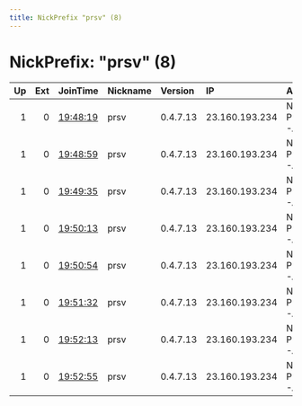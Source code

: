 ```yaml
---
title: NickPrefix "prsv" (8)
---
```


# NickPrefix: "prsv" (8)

|   Up |   Ext | JoinTime                                                                                              | Nickname   | Version   | IP             | AS                | CC   |   ORp |   Dirp | OS    | Contact                            |   eFamMembers |
|-----:|------:|:------------------------------------------------------------------------------------------------------|:-----------|:----------|:---------------|:------------------|:-----|------:|-------:|:------|:-----------------------------------|--------------:|
|    1 |     0 | [19:48:19](https://nusenu.github.io/OrNetStats/w/relay/03603085667DF57CB419C4E1D5166AE78507B862.html) | prsv       | 0.4.7.13  | 23.160.193.234 | NETINF-PRIMARY-AS | us   |  9000 |      0 | Linux | email:admin prsv.ch url:https://pr |           156 |
|    1 |     0 | [19:48:59](https://nusenu.github.io/OrNetStats/w/relay/4D50CC9499CD1923CC8BCC299A92CA44487ACC9F.html) | prsv       | 0.4.7.13  | 23.160.193.234 | NETINF-PRIMARY-AS | us   |  9100 |      0 | Linux | email:admin prsv.ch url:https://pr |           156 |
|    1 |     0 | [19:49:35](https://nusenu.github.io/OrNetStats/w/relay/9AB09B159A5F8764AF50C8598AAF594CFEFD56B4.html) | prsv       | 0.4.7.13  | 23.160.193.234 | NETINF-PRIMARY-AS | us   |  9200 |      0 | Linux | email:admin prsv.ch url:https://pr |           156 |
|    1 |     0 | [19:50:13](https://nusenu.github.io/OrNetStats/w/relay/19B14308CEF5404768BB7A9A272498DD846E1C11.html) | prsv       | 0.4.7.13  | 23.160.193.234 | NETINF-PRIMARY-AS | us   |  9300 |      0 | Linux | email:admin prsv.ch url:https://pr |           156 |
|    1 |     0 | [19:50:54](https://nusenu.github.io/OrNetStats/w/relay/0E077C6BADC10F2D36171A9D6504FDAD4D7A405E.html) | prsv       | 0.4.7.13  | 23.160.193.234 | NETINF-PRIMARY-AS | us   |  9400 |      0 | Linux | email:admin prsv.ch url:https://pr |           156 |
|    1 |     0 | [19:51:32](https://nusenu.github.io/OrNetStats/w/relay/18C9AF3338826E099F932C916476EFA8F4DA08D8.html) | prsv       | 0.4.7.13  | 23.160.193.234 | NETINF-PRIMARY-AS | us   |  9500 |      0 | Linux | email:admin prsv.ch url:https://pr |           156 |
|    1 |     0 | [19:52:13](https://nusenu.github.io/OrNetStats/w/relay/A8D59D339676FDFBCA984C0EFEDD4E1B09270C1E.html) | prsv       | 0.4.7.13  | 23.160.193.234 | NETINF-PRIMARY-AS | us   |  9600 |      0 | Linux | email:admin prsv.ch url:https://pr |           156 |
|    1 |     0 | [19:52:55](https://nusenu.github.io/OrNetStats/w/relay/516D726D5E41E1909A3C7DC8B42770690B2BD946.html) | prsv       | 0.4.7.13  | 23.160.193.234 | NETINF-PRIMARY-AS | us   |  9700 |      0 | Linux | email:admin prsv.ch url:https://pr |           156 |
